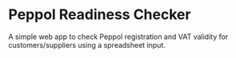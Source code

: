 # Peppol Readiness Checker

A simple web app to check Peppol registration and VAT validity for customers/suppliers using a spreadsheet input.
